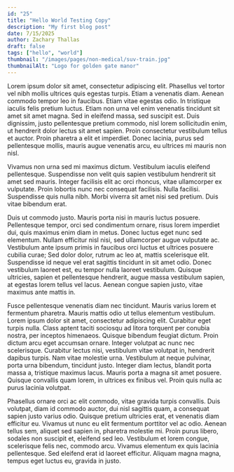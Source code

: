 ```yaml
---
id: "25"
title: "Hello World Testing Copy"
description: "My first blog post"
date: 7/15/2025
author: Zachary Thallas
draft: false
tags: ["hello", "world"]
thumbnail: "/images/pages/non-medical/suv-train.jpg"
thumbnailAlt: "Logo for golden gate manor"
---
```


Lorem ipsum dolor sit amet, consectetur adipiscing elit. Phasellus vel tortor vel nibh mollis ultrices quis egestas turpis. Etiam a venenatis diam. Aenean commodo tempor leo in faucibus. Etiam vitae egestas odio. In tristique iaculis felis pretium luctus. Etiam non urna vel enim venenatis tincidunt sit amet sit amet magna. Sed in eleifend massa, sed suscipit est. Duis dignissim, justo pellentesque pretium commodo, nisl lorem sollicitudin enim, ut hendrerit dolor lectus sit amet sapien. Proin consectetur vestibulum tellus et auctor. Proin pharetra a elit et imperdiet. Donec lacinia, purus sed pellentesque mollis, mauris augue venenatis arcu, eu ultrices mi mauris non nisl.

Vivamus non urna sed mi maximus dictum. Vestibulum iaculis eleifend pellentesque. Suspendisse non velit quis sapien vestibulum hendrerit sit amet sed mauris. Integer facilisis elit ac orci rhoncus, vitae ullamcorper ex vulputate. Proin lobortis nunc nec consequat facilisis. Nulla facilisi. Suspendisse quis nulla nibh. Morbi viverra sit amet nisi sed pretium. Duis vitae bibendum erat.

Duis ut commodo justo. Mauris porta nisi in mauris luctus posuere. Pellentesque tempor, orci sed condimentum ornare, risus lorem imperdiet dui, quis maximus enim diam in metus. Donec luctus eget nunc sed elementum. Nullam efficitur nisl nisi, sed ullamcorper augue vulputate ac. Vestibulum ante ipsum primis in faucibus orci luctus et ultrices posuere cubilia curae; Sed dolor dolor, rutrum ac leo at, mattis scelerisque elit. Suspendisse id neque vel erat sagittis tincidunt in sit amet odio. Donec vestibulum laoreet est, eu tempor nulla laoreet vestibulum. Quisque ultricies, sapien et pellentesque hendrerit, augue massa vestibulum sapien, at egestas lorem tellus vel lacus. Aenean congue sapien justo, vitae maximus ante mattis in.

Fusce pellentesque venenatis diam nec tincidunt. Mauris varius lorem et fermentum pharetra. Mauris mattis odio ut tellus elementum vestibulum. Lorem ipsum dolor sit amet, consectetur adipiscing elit. Curabitur eget turpis nulla. Class aptent taciti sociosqu ad litora torquent per conubia nostra, per inceptos himenaeos. Quisque bibendum feugiat dictum. Proin dictum arcu eget accumsan ornare. Integer volutpat ac nunc nec scelerisque. Curabitur lectus nisi, vestibulum vitae volutpat in, hendrerit dapibus turpis. Nam vitae molestie urna. Vestibulum at neque pulvinar, porta urna bibendum, tincidunt justo. Integer diam lectus, blandit porta massa a, tristique maximus lacus. Mauris porta a magna sit amet posuere. Quisque convallis quam lorem, in ultrices ex finibus vel. Proin quis nulla ac purus lacinia volutpat.

Phasellus ornare orci ac elit commodo, vitae gravida turpis convallis. Duis volutpat, diam id commodo auctor, dui nisl sagittis quam, a consequat sapien justo varius odio. Quisque pretium ultricies erat, et venenatis diam efficitur eu. Vivamus ut nunc eu elit fermentum porttitor vel ac odio. Aenean tellus sem, aliquet sed sapien in, pharetra molestie mi. Proin purus libero, sodales non suscipit et, eleifend sed leo. Vestibulum et lorem congue, scelerisque felis nec, commodo arcu. Vivamus elementum ex quis lacinia pellentesque. Sed eleifend erat id laoreet efficitur. Aliquam magna magna, tempus eget luctus eu, gravida in justo.